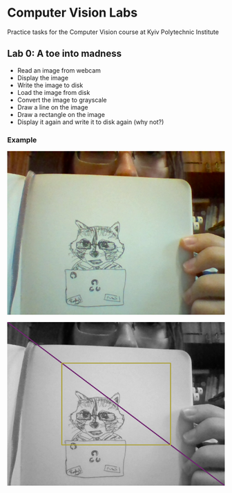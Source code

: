 # Computer Vision Labs
Practice tasks for the Computer Vision course at Kyiv Polytechnic Institute

## Lab 0: A toe into madness

- Read an image from webcam
- Display the image
- Write the image to disk
- Load the image from disk
- Convert the image to grayscale
- Draw a line on the image
- Draw a rectangle on the image
- Display it again and write it to disk again (why not?)

### Example

![Colorful raccoon](example/img/img_from_webcam.png)

![Colorless raccoon](example/img/img_grayscale.png)
